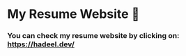 # My Resume Website :page_with_curl:

### You can check my resume website by clicking on: https://hadeel.dev/